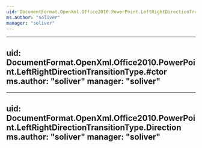 ```yaml
---
uid: DocumentFormat.OpenXml.Office2010.PowerPoint.LeftRightDirectionTransitionType
ms.author: "soliver"
manager: "soliver"
---
```


---
uid: DocumentFormat.OpenXml.Office2010.PowerPoint.LeftRightDirectionTransitionType.#ctor
ms.author: "soliver"
manager: "soliver"
---

---
uid: DocumentFormat.OpenXml.Office2010.PowerPoint.LeftRightDirectionTransitionType.Direction
ms.author: "soliver"
manager: "soliver"
---
